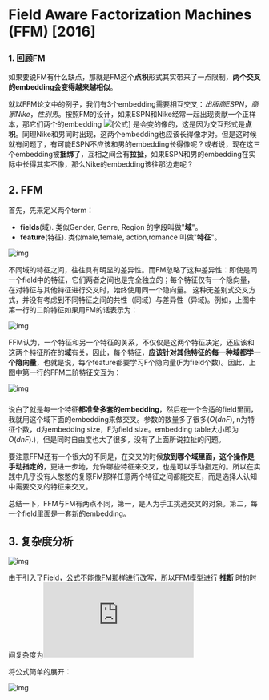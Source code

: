 # Field Aware Factorization Machines (FFM) [2016]



### 1. 回顾FM

如果要说FM有什么缺点，那就是FM这个**点积**形式其实带来了一点限制，**两个交叉的embedding会变得越来越相似**。

就以FFM论文中的例子，我们有3个embedding需要相互交叉：*出版商ESPN*，*商家Nike*，*性别男*。按照FM的设计，如果ESPN和Nike经常一起出现贡献一个正样本，那它们两个的embedding ![[公式]](https://www.zhihu.com/equation?tex=v) 是会变的像的，这是因为交互形式是**点积**。同理Nike和男同时出现，这两个embedding也应该长得像才对。但是这时候就有问题了，有可能ESPN不应该和男的embedding长得像呢？或者说，现在这三个embedding被**捆绑**了，互相之间会有**拉扯**，如果ESPN和男的embedding在实际中长得其实不像，那么Nike的embedding该往那边走呢？



## 2. FFM

首先，先来定义两个term：

- **fields**(域). 类似Gender, Genre, Region 的字段叫做"**域**"。
- **feature**(特征). 类似male,female, action,romance 叫做"**特征**"。

![img](https://pic2.zhimg.com/v2-83351ec25c1bc8e37b2f1a4f7bb17d71_b.png)



不同域的特征之间，往往具有明显的差异性。而FM忽略了这种差异性：即使是同一个field中的特征，它们两者之间也是完全独立的；每个特征仅有一个隐向量，在对特征与其他特征进行交叉时，始终使用同一个隐向量。 这种无差别式交叉方式，并没有考虑到不同特征之间的共性（同域）与差异性（异域)。例如，上图中第一行的二阶特征如果用FM的话表示为：

![img](https://pic2.zhimg.com/v2-9ba3cca1dec153d64bd1c39613aaa179_b.png)



FFM认为，一个特征和另一个特征的关系，不仅仅是这两个特征决定，还应该和这两个特征所在的**域**有关，因此，每个特征，**应该针对其他特征的每一种域都学一个隐向量**，也就是说，每个feature都要学习F个隐向量(F为field个数)。因此，上图中第一行的FFM二阶特征交互为：

![img](https://pic3.zhimg.com/v2-ebcfedc44651bcb03246b7e8831b47f6_b.png)

### 

说白了就是每一个特征**都准备多套的embedding**，然后在一个合适的field里面，我就用这个域下面的embedding来做交叉。参数的数量多了很多($O(dnF)$, n为特征个数，d为embedding size，F为field size。embedding table大小即为$O(dnF)$.)，但是同时自由度也大了很多，没有了上面所说拉扯的问题。

要注意FFM还有一个很大的不同是，在交叉的时候**放到哪个域里面，这个操作是手动指定的**，更进一步地，允许哪些特征来交叉，也是可以手动指定的。所以在实践中几乎没有人憨憨的复原FM那样任意两个特征之间都能交互，而是选择人认知中需要交叉的特征来交叉。

总结一下，FFM与FM有两点不同，第一，是人为手工挑选交叉的对象。第二，每一个field里面是一套新的embedding。

## 3. 复杂度分析

![img](https://img-blog.csdnimg.cn/20210129104348397.jpg?x-oss-process=image/watermark,type_ZmFuZ3poZW5naGVpdGk,shadow_10,text_aHR0cHM6Ly9ibG9nLmNzZG4ubmV0L3dlaXhpbl80MTMzMjAwOQ==,size_16,color_FFFFFF,t_70)



由于引入了Field，公式不能像FM那样进行改写，所以FFM模型进行 **推断** 时的时间复杂度为![O(kn^2)](https://private.codecogs.com/gif.latex?O%28kn%5E2%29)

将公式简单的展开：

![img](https://img-blog.csdnimg.cn/2021012910451934.jpg?x-oss-process=image/watermark,type_ZmFuZ3poZW5naGVpdGk,shadow_10,text_aHR0cHM6Ly9ibG9nLmNzZG4ubmV0L3dlaXhpbl80MTMzMjAwOQ==,size_16,color_FFFFFF,t_70)



